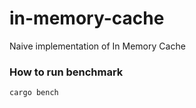 # in-memory-cache
Naive implementation of In Memory Cache

### How to run benchmark

```cargo bench```
